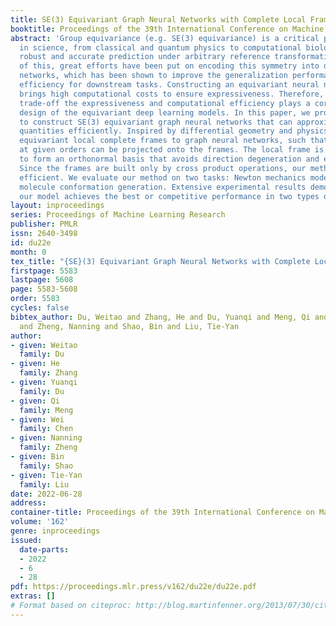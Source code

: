 ```yaml
---
title: SE(3) Equivariant Graph Neural Networks with Complete Local Frames
booktitle: Proceedings of the 39th International Conference on Machine Learning
abstract: 'Group equivariance (e.g. SE(3) equivariance) is a critical physical symmetry
  in science, from classical and quantum physics to computational biology. It enables
  robust and accurate prediction under arbitrary reference transformations. In light
  of this, great efforts have been put on encoding this symmetry into deep neural
  networks, which has been shown to improve the generalization performance and data
  efficiency for downstream tasks. Constructing an equivariant neural network generally
  brings high computational costs to ensure expressiveness. Therefore, how to better
  trade-off the expressiveness and computational efficiency plays a core role in the
  design of the equivariant deep learning models. In this paper, we propose a framework
  to construct SE(3) equivariant graph neural networks that can approximate the geometric
  quantities efficiently. Inspired by differential geometry and physics, we introduce
  equivariant local complete frames to graph neural networks, such that tensor information
  at given orders can be projected onto the frames. The local frame is constructed
  to form an orthonormal basis that avoids direction degeneration and ensure completeness.
  Since the frames are built only by cross product operations, our method is computationally
  efficient. We evaluate our method on two tasks: Newton mechanics modeling and equilibrium
  molecule conformation generation. Extensive experimental results demonstrate that
  our model achieves the best or competitive performance in two types of datasets.'
layout: inproceedings
series: Proceedings of Machine Learning Research
publisher: PMLR
issn: 2640-3498
id: du22e
month: 0
tex_title: "{SE}(3) Equivariant Graph Neural Networks with Complete Local Frames"
firstpage: 5583
lastpage: 5608
page: 5583-5608
order: 5583
cycles: false
bibtex_author: Du, Weitao and Zhang, He and Du, Yuanqi and Meng, Qi and Chen, Wei
  and Zheng, Nanning and Shao, Bin and Liu, Tie-Yan
author:
- given: Weitao
  family: Du
- given: He
  family: Zhang
- given: Yuanqi
  family: Du
- given: Qi
  family: Meng
- given: Wei
  family: Chen
- given: Nanning
  family: Zheng
- given: Bin
  family: Shao
- given: Tie-Yan
  family: Liu
date: 2022-06-28
address:
container-title: Proceedings of the 39th International Conference on Machine Learning
volume: '162'
genre: inproceedings
issued:
  date-parts:
  - 2022
  - 6
  - 28
pdf: https://proceedings.mlr.press/v162/du22e/du22e.pdf
extras: []
# Format based on citeproc: http://blog.martinfenner.org/2013/07/30/citeproc-yaml-for-bibliographies/
---
```

